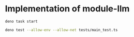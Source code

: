 # Implementation of module-llm

```bash
deno task start
```

```bash
deno test --allow-env --allow-net tests/main_test.ts
```
